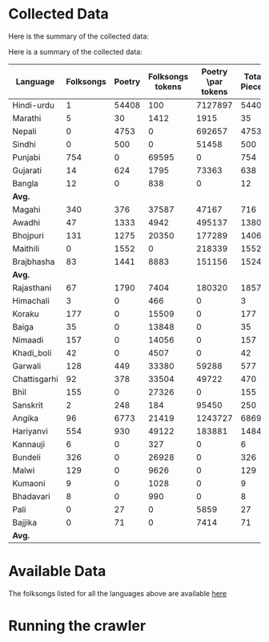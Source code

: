# Collected Data

Here is the summary of the collected data:

Here is a summary of the collected data:

| Language      | Folksongs | Poetry | Folksongs tokens | Poetry \par tokens | Total Pieces | Total \par tokens |
|---------------|-----------|--------|------------------|--------------------|--------------|-------------------|
| Hindi-urdu    | 1         | 54408  | 100              | 7127897            | 54409        | 7127997           |
| Marathi       | 5         | 30     | 1412             | 1915               | 35           | 3327              |
| Nepali        | 0         | 4753   | 0                | 692657             | 4753         | 692657            |
| Sindhi        | 0         | 500    | 0                | 51458              | 500          | 51458             |
| Punjabi       | 754       | 0      | 69595            | 0                  | 754          | 69595             |
| Gujarati      | 14        | 624    | 1795             | 73363              | 638          | 75158             |
| Bangla        | 12        | 0      | 838              | 0                  | 12           | 838               |
| **Avg.**      |           |        |                  |                    |              | 1,145,861.43      |
| Magahi        | 340       | 376    | 37587            | 47167              | 716          | 84754             |
| Awadhi        | 47        | 1333   | 4942             | 495137             | 1380         | 500079            |
| Bhojpuri      | 131       | 1275   | 20350            | 177289             | 1406         | 197639            |
| Maithili      | 0         | 1552   | 0                | 218339             | 1552         | 218339            |
| Brajbhasha    | 83        | 1441   | 8883             | 151156             | 1524         | 160039            |
| **Avg.**        |           |        |                  |                    |              | 232170.00         |
| Rajasthani    | 67        | 1790   | 7404             | 180320             | 1857         | 187724            |
| Himachali     | 3         | 0      | 466              | 0                  | 3            | 466               |
| Koraku        | 177       | 0      | 15509            | 0                  | 177          | 15509             |
| Baiga         | 35        | 0      | 13848            | 0                  | 35           | 13848             |
| Nimaadi       | 157       | 0      | 14056            | 0                  | 157          | 14056             |
| Khadi\_boli   | 42        | 0      | 4507             | 0                  | 42           | 4507              |
| Garwali       | 128       | 449    | 33380            | 59288              | 577          | 92668             |
| Chattisgarhi  | 92        | 378    | 33504            | 49722              | 470          | 83226             |
| Bhil          | 155       | 0      | 27326            | 0                  | 155          | 27326             |
| Sanskrit      | 2         | 248    | 184              | 95450              | 250          | 95634             |
| Angika        | 96        | 6773   | 21419            | 1243727            | 6869         | 1265146           |
| Hariyanvi     | 554       | 930    | 49122            | 183881             | 1484         | 233003            |
| Kannauji      | 6         | 0      | 327              | 0                  | 6            | 327               |
| Bundeli       | 326       | 0      | 26928            | 0                  | 326          | 26928             |
| Malwi         | 129       | 0      | 9626             | 0                  | 129          | 9626              |
| Kumaoni       | 9         | 0      | 1028             | 0                  | 9            | 1028              |
| Bhadavari     | 8         | 0      | 990              | 0                  | 8            | 990               |
| Pali          | 0         | 27     | 0                | 5859               | 27           | 5859              |
| Bajjika       | 0         | 71     | 0                | 7414               | 71           | 7414              |
| **Avg.**      |           |        |                  |                    |              | 109,751.842       |

# Available Data

The folksongs listed for all the languages above are available [here](../data/crawled_data/)

# Running the crawler







